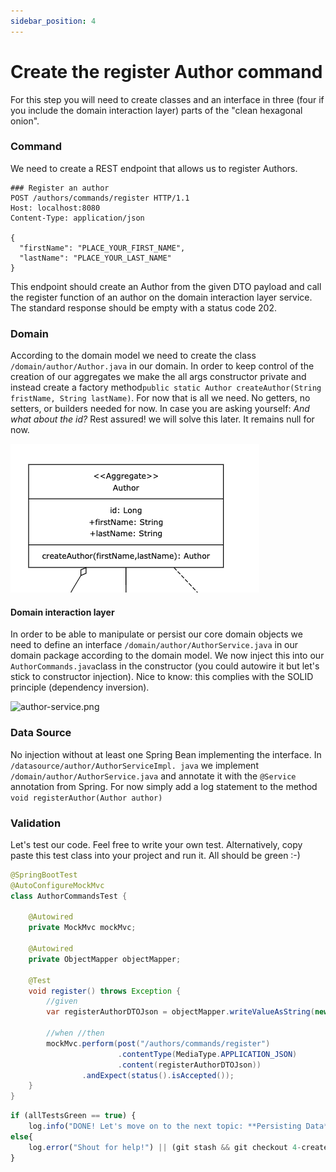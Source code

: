 ```yaml
---
sidebar_position: 4
---
```


# Create the register Author command

For this step you will need to create classes and an interface in three (four if you include the domain 
interaction layer) parts of the "clean hexagonal onion".

### Command

We need to create a REST endpoint that allows us to register Authors.

```http request
### Register an author
POST /authors/commands/register HTTP/1.1
Host: localhost:8080
Content-Type: application/json

{
  "firstName": "PLACE_YOUR_FIRST_NAME",
  "lastName": "PLACE_YOUR_LAST_NAME"
}
```
This endpoint should create an Author from the given DTO payload and call the register function of an author on the 
domain interaction layer service. The standard response should be empty with a status code 202.

### Domain

According to the domain model we need to create the class ```/domain/author/Author.java``` in our domain. In order to 
keep control of the creation of our aggregates we make the all args constructor private and instead create a 
factory method```public static Author createAuthor(String fristName, String lastName)```.
For now that is all we need. No getters, no setters, or builders needed for now. In case you are asking yourself: 
_And what about the id?_ Rest assured! we will solve this later. It remains null for now.

![author.png](author.png)

#### Domain interaction layer
In order to be able to manipulate or persist our core domain objects we need to define an interface
```/domain/author/AuthorService.java``` in our domain package according to the domain model. We now inject this into 
our ```AuthorCommands.java```class in the constructor (you could autowire it but let's stick to constructor injection).
Nice to know: this complies with the SOLID principle (dependency inversion).

![author-service.png](author-service.png)

### Data Source
No injection without at least one Spring Bean implementing the interface. In ```/datasource/author/AuthorServiceImpl.
java``` we implement ```/domain/author/AuthorService.java``` and annotate it with the ```@Service``` annotation from Spring. 
For now simply add a log statement to the method 
```void registerAuthor(Author author)```

### Validation
Let's test our code. Feel free to write your own test. Alternatively, copy paste this test class into your project 
and run it. All should be green :-)

```java
@SpringBootTest
@AutoConfigureMockMvc
class AuthorCommandsTest {

    @Autowired
    private MockMvc mockMvc;

    @Autowired
    private ObjectMapper objectMapper;

    @Test
    void register() throws Exception {
        //given
        var registerAuthorDTOJson = objectMapper.writeValueAsString(new RegisterAuthorDTO("firstName", "lastName"));

        //when //then
        mockMvc.perform(post("/authors/commands/register")
                        .contentType(MediaType.APPLICATION_JSON)
                        .content(registerAuthorDTOJson))
                .andExpect(status().isAccepted());
    }
}
```

```javascript
if (allTestsGreen == true) {
    log.info("DONE! Let's move on to the next topic: **Persisting Data**.")}
else{
    log.error("Shout for help!") || (git stash && git checkout 4-create-author-command-done)
}
```





